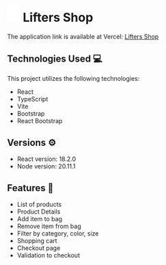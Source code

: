 # <img width="30" src="./public/local_mall.svg"> Lifters Shop 

The application link is available at Vercel: [Lifters Shop](https://lifters-challenge.vercel.app)

## Technologies Used 💻

This project utilizes the following technologies:

- React
- TypeScript
- Vite
- Bootstrap 
- React Bootstrap

## Versions ⚙️

- React version: 18.2.0
- Node version: 20.11.1

## Features 🚀

- List of products
- Product Details
- Add item to bag
- Remove item from bag
- Filter by category, color, size
- Shopping cart
- Checkout page
- Validation to checkout
